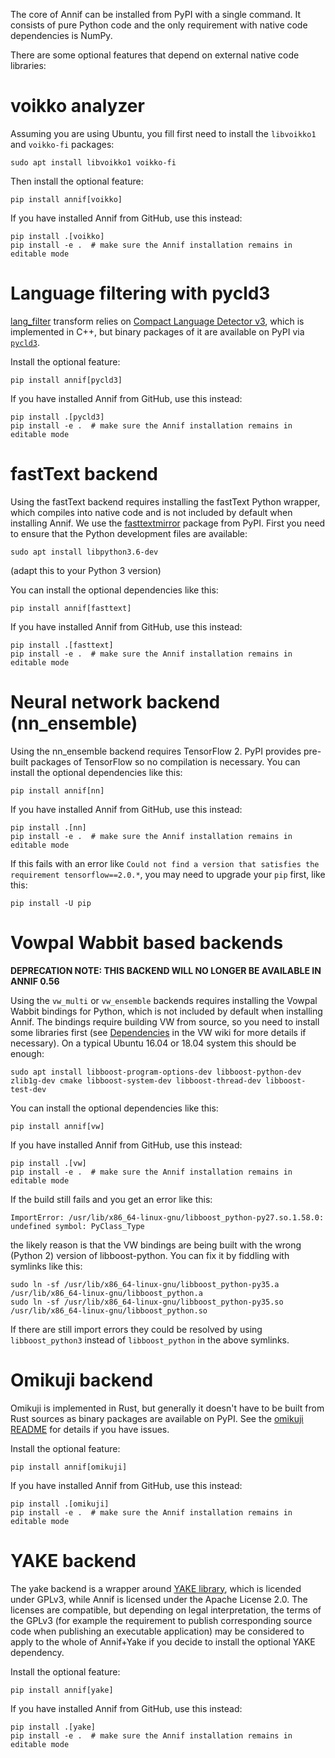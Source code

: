 The core of Annif can be installed from PyPI with a single command. It consists of pure Python code and the only requirement with native code dependencies is NumPy.

There are some optional features that depend on external native code libraries:

# voikko analyzer

Assuming you are using Ubuntu, you fill first need to install the `libvoikko1` and `voikko-fi` packages:

    sudo apt install libvoikko1 voikko-fi

Then install the optional feature:

    pip install annif[voikko]

If you have installed Annif from GitHub, use this instead:

    pip install .[voikko]
    pip install -e .  # make sure the Annif installation remains in editable mode

# Language filtering with pycld3

[lang_filter](https://github.com/NatLibFi/Annif/wiki/Transforms#filter_lang-transform) transform relies on [Compact Language Detector v3](https://github.com/google/cld3), which is implemented in C++, but binary packages of it are available on PyPI via [`pycld3`](https://pypi.org/project/pycld3/).

Install the optional feature:

    pip install annif[pycld3]

If you have installed Annif from GitHub, use this instead:

    pip install .[pycld3]
    pip install -e .  # make sure the Annif installation remains in editable mode

# fastText backend

Using the fastText backend requires installing the fastText Python wrapper, which compiles into native code and is not included by default when installing Annif. We use the [fasttextmirror](https://pypi.org/project/fasttextmirror/) package from PyPI. First you need to ensure that the Python development files are available:

    sudo apt install libpython3.6-dev

(adapt this to your Python 3 version)

You can install the optional dependencies like this:

    pip install annif[fasttext]

If you have installed Annif from GitHub, use this instead:

    pip install .[fasttext]
    pip install -e .  # make sure the Annif installation remains in editable mode

# Neural network backend (nn_ensemble)

Using the nn_ensemble backend requires TensorFlow 2. PyPI provides pre-built packages of TensorFlow so no compilation is necessary. You can install the optional dependencies like this:

    pip install annif[nn]

If you have installed Annif from GitHub, use this instead:

    pip install .[nn]
    pip install -e .  # make sure the Annif installation remains in editable mode

If this fails with an error like `Could not find a version that satisfies the requirement tensorflow==2.0.*`, you may need to upgrade your `pip` first, like this:

    pip install -U pip

# Vowpal Wabbit based backends

**DEPRECATION NOTE: THIS BACKEND WILL NO LONGER BE AVAILABLE IN ANNIF 0.56**

Using the `vw_multi` or `vw_ensemble` backends requires installing the Vowpal Wabbit bindings for Python, which is not included by default when installing Annif. The bindings require building VW from source, so you need to install some libraries first (see [Dependencies](https://github.com/VowpalWabbit/vowpal_wabbit/wiki/Dependencies) in the VW wiki for more details if necessary). On a typical Ubuntu 16.04 or 18.04 system this should be enough:

    sudo apt install libboost-program-options-dev libboost-python-dev zlib1g-dev cmake libboost-system-dev libboost-thread-dev libboost-test-dev

You can install the optional dependencies like this:

    pip install annif[vw]

If you have installed Annif from GitHub, use this instead:

    pip install .[vw]
    pip install -e .  # make sure the Annif installation remains in editable mode

If the build still fails and you get an error like this:

    ImportError: /usr/lib/x86_64-linux-gnu/libboost_python-py27.so.1.58.0: undefined symbol: PyClass_Type

the likely reason is that the VW bindings are being built with the wrong (Python 2) version of libboost-python. You can fix it by fiddling with symlinks like this:

    sudo ln -sf /usr/lib/x86_64-linux-gnu/libboost_python-py35.a /usr/lib/x86_64-linux-gnu/libboost_python.a
    sudo ln -sf /usr/lib/x86_64-linux-gnu/libboost_python-py35.so /usr/lib/x86_64-linux-gnu/libboost_python.so

If there are still import errors they could be resolved by using `libboost_python3` instead of `libboost_python` in the above symlinks.

# Omikuji backend

Omikuji is implemented in Rust, but generally it doesn't have to be built from Rust sources as binary packages are available on PyPI. See the [omikuji README](https://github.com/tomtung/omikuji#python-binding) for details if you have issues.

Install the optional feature:

    pip install annif[omikuji]

If you have installed Annif from GitHub, use this instead:

    pip install .[omikuji]
    pip install -e .  # make sure the Annif installation remains in editable mode

# YAKE backend

The yake backend is a wrapper around [YAKE library](https://github.com/LIAAD/yake), which is licended under GPLv3, while Annif is licensed under the Apache License 2.0. The licenses are compatible, but depending on legal interpretation, the terms of the GPLv3 (for example the requirement to publish corresponding source code when publishing an executable application) may be considered to apply to the whole of Annif+Yake if you decide to install the optional YAKE dependency.

Install the optional feature:

    pip install annif[yake]

If you have installed Annif from GitHub, use this instead:

    pip install .[yake]
    pip install -e .  # make sure the Annif installation remains in editable mode